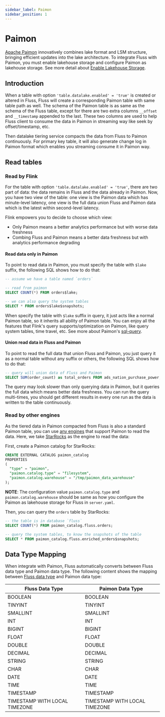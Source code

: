 ```yaml
---
sidebar_label: Paimon
sidebar_position: 1
---
```


# Paimon

[Apache Paimon](https://paimon.apache.org/) innovatively combines lake format and LSM structure, bringing efficient updates into the lake architecture.
To integrate Fluss with Paimon, you must enable lakehouse storage and configure Paimon as lakehouse storage. See more detail about [Enable Lakehouse Storage](maintenance/tiered-storage/lakehouse-storage.md#enable-lakehouse-storage).

## Introduction
When a table with option `'table.datalake.enabled' = 'true'` is created or altered in Fluss, Fluss will create a corresponding Paimon table with same table path as well.
The schema of the Paimon table is as same as the schema of the Fluss table, except for there are two extra columns `__offset` and `__timestamp` appended to the last.
These two columns are used to help Fluss client to consume the data in Paimon in streaming way like seek by offset/timestamp, etc.

Then datalake tiering service compacts the data from Fluss to Paimon continuously. For primary key table, it will also generate change log in Paimon format which
enables you streaming consume it in Paimon way.

## Read tables

### Read by Flink

For the table with option `'table.datalake.enabled' = 'true'`, there are two part of data: the data remains in Fluss and the data already in Paimon.
Now, you have two view of the table: one view is the Paimon data which has minute-level latency, one view is the full data union Fluss and Paimon data
which is the latest within second-level latency.

Flink empowers you to decide to choose which view:
- Only Paimon means a better analytics performance but with worse data freshness
- Combing Fluss and Paimon means a better data freshness but with analytics performance degrading

#### Read data only in Paimon
To point to read data in Paimon, you must specify the table with `$lake` suffix, the following
SQL shows how to do that:

```sql title="Flink SQL"
-- assume we have a table named `orders`

-- read from paimon
SELECT COUNT(*) FROM orders$lake;
```

```sql title="Flink SQL"
-- we can also query the system tables 
SELECT * FROM orders$lake$snapshots;
```

When specify the table with `$lake` suffix in query, it just acts like a normal Paimon table, so it inherits all ability of Paimon table.
You can enjoy all the features that Flink's query supports/optimization on Paimon, like query system tables, time travel, etc. See more
about Paimon's [sql-query](https://paimon.apache.org/docs/0.9/flink/sql-query/#sql-query).


#### Union read data in Fluss and Paimon
To point to read the full data that union Fluss and Paimon, you just query it as a normal table without any suffix or others, the following
SQL shows how to do that:

```sql title="Flink SQL"
-- query will union data of Fluss and Paimon
SELECT SUM(order_count) as total_orders FROM ads_nation_purchase_power;
```
The query may look slower than only querying data in Paimon, but it queries the full data which means better data freshness. You can
run the query multi-times, you should get different results in every one run as the data is written to the table continuously.

### Read by other engines

As the tiered data in Paimon compacted from Fluss is also a standard Paimon table, you can use
[any engines](https://paimon.apache.org/docs/0.9/engines/overview/) that support Paimon to read the data. Here, we take [StarRocks](https://paimon.apache.org/docs/master/engines/starrocks/) as the engine to read the data:

First, create a Paimon catalog for StarRocks:
```sql title="StarRocks SQL"
CREATE EXTERNAL CATALOG paimon_catalog
PROPERTIES
(
  "type" = "paimon",
  "paimon.catalog.type" = "filesystem",
  "paimon.catalog.warehouse" = "/tmp/paimon_data_warehouse"
);
```

**NOTE**: The configuration value `paimon.catalog.type` and `paimon.catalog.warehouse` should be same as how you configure the Paimon as lakehouse storage for Fluss in `server.yaml`.

Then, you can query the `orders` table by StarRocks:
```sql title="StarRocks SQL"
-- the table is in database `fluss`
SELECT COUNT(*) FROM paimon_catalog.fluss.orders;
```

```sql title="StarRocks SQL"
-- query the system tables, to know the snapshots of the table
SELECT * FROM paimon_catalog.fluss.enriched_orders$snapshots;
```


## Data Type Mapping
When integrate with Paimon, Fluss automatically converts between Fluss data type and Paimon data type.
The following content shows the mapping between [Fluss data type](table-design/data-types.md) and Paimon data type:

| Fluss Data Type               | Paimon Data Type              |
|-------------------------------|-------------------------------|
| BOOLEAN                       | BOOLEAN                       |
| TINYINT                       | TINYINT                       |
| SMALLINT                      | SMALLINT                      |
| INT                           | INT                           |
| BIGINT                        | BIGINT                        |
| FLOAT                         | FLOAT                         |
| DOUBLE                        | DOUBLE                        |
| DECIMAL                       | DECIMAL                       |
| STRING                        | STRING                        |
| CHAR                          | CHAR                          |
| DATE                          | DATE                          |
| TIME                          | TIME                          |
| TIMESTAMP                     | TIMESTAMP                     |
| TIMESTAMP WITH LOCAL TIMEZONE | TIMESTAMP WITH LOCAL TIMEZONE |
